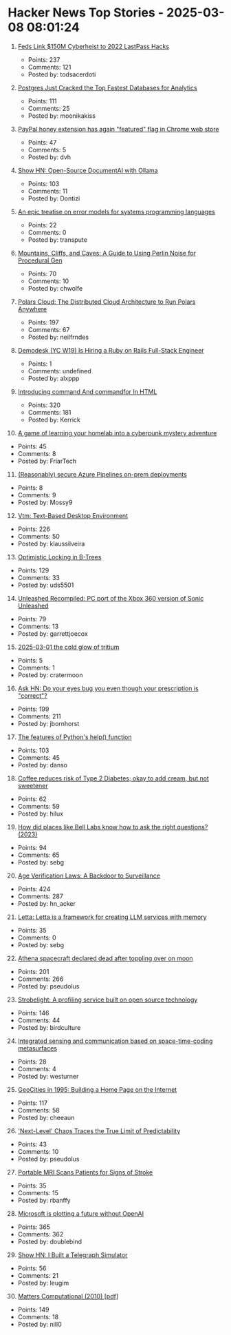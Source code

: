 # Hacker News Top Stories - 2025-03-08 08:01:24

1. [Feds Link $150M Cyberheist to 2022 LastPass Hacks](https://krebsonsecurity.com/2025/03/feds-link-150m-cyberheist-to-2022-lastpass-hacks/)
   - Points: 237
   - Comments: 121
   - Posted by: todsacerdoti

2. [Postgres Just Cracked the Top Fastest Databases for Analytics](https://www.mooncake.dev/blog/clickbench-v0.1)
   - Points: 111
   - Comments: 25
   - Posted by: moonikakiss

3. [PayPal honey extension has again "featured" flag in Chrome web store](https://chromewebstore.google.com/detail/paypal-honey-automatic-co/bmnlcjabgnpnenekpadlanbbkooimhnj/reviews)
   - Points: 47
   - Comments: 5
   - Posted by: dvh

4. [Show HN: Open-Source DocumentAI with Ollama](https://rlama.dev/)
   - Points: 103
   - Comments: 11
   - Posted by: Dontizi

5. [An epic treatise on error models for systems programming languages](https://typesanitizer.com/blog/errors.html)
   - Points: 22
   - Comments: 0
   - Posted by: transpute

6. [Mountains, Cliffs, and Caves: A Guide to Using Perlin Noise for Procedural Gen](https://jdhwilkins.com/mountains-cliffs-and-caves-a-comprehensive-guide-to-using-perlin-noise-for-procedural-generation/)
   - Points: 70
   - Comments: 10
   - Posted by: chwolfe

7. [Polars Cloud: The Distributed Cloud Architecture to Run Polars Anywhere](https://pola.rs/posts/polars-cloud-what-we-are-building/)
   - Points: 197
   - Comments: 67
   - Posted by: neilfrndes

8. [Demodesk (YC W19) Is Hiring a Ruby on Rails Full-Stack Engineer](https://demodesk.com/careers?utm_source=hn)
   - Points: 1
   - Comments: undefined
   - Posted by: alxppp

9. [Introducing command And commandfor In HTML](https://developer.chrome.com/blog/command-and-commandfor)
   - Points: 320
   - Comments: 181
   - Posted by: Kerrick

10. [A game of learning your homelab into a cyberpunk mystery adventure](https://github.com/Fimeg/NetworkChronicles)
   - Points: 45
   - Comments: 8
   - Posted by: FriarTech

11. [(Reasonably) secure Azure Pipelines on-prem deployments](https://rewiring.bearblog.dev/azure-devops-in-action-pt-iii-reasonably-secure-deploys-to-iis/)
   - Points: 8
   - Comments: 9
   - Posted by: Mossy9

12. [Vtm: Text-Based Desktop Environment](https://github.com/directvt/vtm)
   - Points: 226
   - Comments: 50
   - Posted by: klaussilveira

13. [Optimistic Locking in B-Trees](https://cedardb.com/blog/optimistic_btrees/)
   - Points: 129
   - Comments: 33
   - Posted by: uds5501

14. [Unleashed Recompiled: PC port of the Xbox 360 version of Sonic Unleashed](https://github.com/hedge-dev/UnleashedRecomp)
   - Points: 79
   - Comments: 13
   - Posted by: garrettjoecox

15. [2025-03-01 the cold glow of tritium](https://computer.rip/2025-03-01-the-cold-glow-of-tritium.html)
   - Points: 5
   - Comments: 1
   - Posted by: cratermoon

16. [Ask HN: Do your eyes bug you even though your prescription is "correct"?](undefined)
   - Points: 199
   - Comments: 211
   - Posted by: jbornhorst

17. [The features of Python's help() function](https://www.pythonmorsels.com/help-features/)
   - Points: 103
   - Comments: 45
   - Posted by: danso

18. [Coffee reduces risk of Type 2 Diabetes; okay to add cream, but not sweetener](https://ajcn.nutrition.org/article/S0002-9165(25)00017-6/abstract?dgcid=raven_jbs_etoc_email)
   - Points: 62
   - Comments: 59
   - Posted by: hilux

19. [How did places like Bell Labs know how to ask the right questions? (2023)](https://www.freaktakes.com/p/how-did-places-like-bell-labs-know)
   - Points: 94
   - Comments: 65
   - Posted by: sebg

20. [Age Verification Laws: A Backdoor to Surveillance](https://www.eff.org/deeplinks/2025/03/first-porn-now-skin-cream-age-verification-bills-are-out-control)
   - Points: 424
   - Comments: 287
   - Posted by: hn_acker

21. [Letta: Letta is a framework for creating LLM services with memory](https://github.com/letta-ai/letta)
   - Points: 35
   - Comments: 0
   - Posted by: sebg

22. [Athena spacecraft declared dead after toppling over on moon](https://www.theguardian.com/science/2025/mar/07/athena-spacecraft-mission-dead)
   - Points: 201
   - Comments: 266
   - Posted by: pseudolus

23. [Strobelight: A profiling service built on open source technology](https://engineering.fb.com/2025/01/21/production-engineering/strobelight-a-profiling-service-built-on-open-source-technology/)
   - Points: 146
   - Comments: 44
   - Posted by: birdculture

24. [Integrated sensing and communication based on space-time-coding metasurfaces](https://www.nature.com/articles/s41467-025-57137-6)
   - Points: 28
   - Comments: 4
   - Posted by: westurner

25. [GeoCities in 1995: Building a Home Page on the Internet](https://cybercultural.com/p/geocities-1995/)
   - Points: 117
   - Comments: 58
   - Posted by: cheeaun

26. ['Next-Level' Chaos Traces the True Limit of Predictability](https://www.quantamagazine.org/next-level-chaos-traces-the-true-limit-of-predictability-20250307/)
   - Points: 43
   - Comments: 10
   - Posted by: pseudolus

27. [Portable MRI Scans Patients for Signs of Stroke](https://spectrum.ieee.org/stroke-mri)
   - Points: 35
   - Comments: 15
   - Posted by: rbanffy

28. [Microsoft is plotting a future without OpenAI](https://techstartups.com/2025/03/07/microsoft-is-plotting-a-future-without-openai/)
   - Points: 365
   - Comments: 362
   - Posted by: doublebind

29. [Show HN: I Built a Telegraph Simulator](https://telegraph.13ug1mb.com)
   - Points: 56
   - Comments: 21
   - Posted by: leugim

30. [Matters Computational (2010) [pdf]](https://www.jjj.de/fxt/fxtbook.pdf)
   - Points: 149
   - Comments: 18
   - Posted by: nill0

